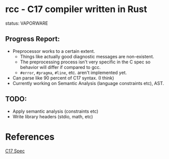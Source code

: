 # rcc - C17 compiler written in Rust

status: VAPORWARE

## Progress Report:
- Preprocessor works to a certain extent.
    - Things like actually good diagnostic messages are non-existent.
    - The preprocessing process isn't very specific in the C spec so behavior will differ if compared to gcc.
    - `#error`, `#pragma`, `#line`, etc. aren't implemented yet.
- Can parse like 90 percent of C17 syntax. (I think)
- Currently working on Semantic Analysis (language constraints etc), AST.

## TODO:
- Apply semantic analysis (constraints etc)
- Write library headers (stdio, math, etc)

# References

[C17 Spec](https://open-std.org/JTC1/SC22/WG14/www/docs/n2310.pdf)
